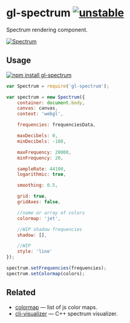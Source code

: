 # gl-spectrum [![unstable](http://badges.github.io/stability-badges/dist/unstable.svg)](http://github.com/badges/stability-badges)

Spectrum rendering component.

[![Spectrum](https://raw.githubusercontent.com/audio-lab/gl-spectrum/gh-pages/preview.png "Spectrum")](http://audio-lab.github.io/gl-spectrum/)

## Usage

[![npm install gl-spectrum](https://nodei.co/npm/gl-spectrum.png?mini=true)](https://npmjs.org/package/gl-spectrum/)

```js
var Spectrum = require('gl-spectrum');

var spectrum = new Spectrum({
	container: document.body,
	canvas: canvas,
	context: 'webgl',

	frequencies: frequenciesData,

	maxDecibels: 0,
	minDecibels: -100,

	maxFrequency: 20000,
	minFrequency: 20,

	sampleRate: 44100,
	logarithmic: true,

	smoothing: 0.5,

	grid: true,
	gridAxes: false,

	//name or array of colors
	colormap: 'jet',

	//WIP shadow frequencies
	shadow: [],

	//WIP
	style: 'line'
});

spectrum.setFrequencies(frequencies);
spectrum.setColormap(colors);
```

## Related

* [colormap](https://github.com/bpostlethwaite/colormap) — list of js color maps.
* [cli-visualizer](https://github.com/dpayne/cli-visualizer) — C++ spectrum visualizer.